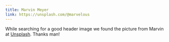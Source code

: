 ```yaml
---
title: Marvin Meyer
link: https://unsplash.com/@marvelous
---
```

While searching for a good header image we found the picture from Marvin at <a href="https://unsplash.com" target="_blank" class="font-extrabold hover:text-smalt-blue-500">Unsplash</a>. Thanks man!